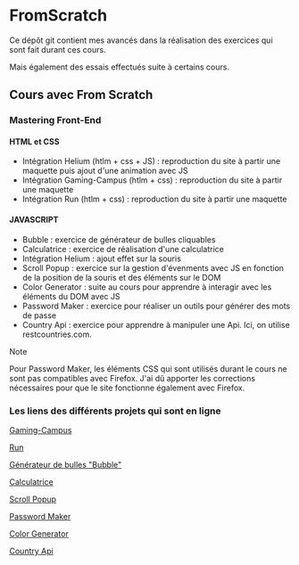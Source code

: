 # FromScratch

Ce dépôt git contient mes avancés dans la réalisation des exercices
qui sont fait durant ces cours.

Mais également des essais effectués suite à certains cours.

## Cours avec From Scratch

### Mastering Front-End

#### HTML et CSS

- Intégration Helium (htlm + css + JS) : reproduction du site à partir une maquette puis ajout d'une animation avec JS
- Intégration Gaming-Campus (htlm + css) : reproduction du site à partir une maquette
- Intégration Run (htlm + css) : reproduction du site à partir une maquette

#### JAVASCRIPT

- Bubble : exercice de générateur de bulles cliquables
- Calculatrice : exercice de réalisation d'une calculatrice
- Intégration Helium : ajout effet sur la souris
- Scroll Popup : exercice sur la gestion d'évenments avec JS en fonction de la position de la souris et des éléments sur le DOM
- Color Generator : suite au cours pour apprendre à interagir avec les éléments du DOM avec JS
- Password Maker : exercice pour réaliser un outils pour générer des mots de passe
- Country Api : exercice pour apprendre à manipuler une Api. Ici, on utilise restcountries.com. 

> [!NOTE]
> Pour Password Maker, les éléments CSS qui sont utilisés durant le cours ne sont pas compatibles avec Firefox. J'ai dû apporter les corrections nécessaires pour que le site fonctionne également avec Firefox.

### Les liens des différents projets qui sont en ligne

[Gaming-Campus](https://exercices.stephane-mouron.com/gaming-campus/index.html)

[Run](https://exercices.stephane-mouron.com/run/index.html)

[Générateur de bulles "Bubble"](https://exercices.stephane-mouron.com/bubble/)

[Calculatrice](https://exercices.stephane-mouron.com/calculatrice/)

[Scroll Popup](https://exercices.stephane-mouron.com/scroll-popup/)

[Password Maker](https://exercices.stephane-mouron.com/password-maker/)

[Color Generator](https://exercices.stephane-mouron.com/color-generator/)

[Country Api](https://exercices.stephane-mouron.com/country-api/)
